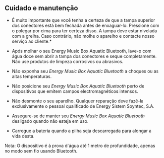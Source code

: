 ## Cuidado e manutenção

* É muito importante que você tenha a certeza de que a tampa superior dos conectores está bem fechada antes de enxaguar-lo. Pressione com o polegar por cima para ter certeza disso. A tampa deve estar nivelada com a grelha. Caso contrário, não molhe o aparelho e contacte nosso serviço ao cliente.*

* Após molhar o seu Energy Music Box Aquatic Bluetooth, lave-o com água doce sem abrir a tampa dos conectores e seque completamente. Não use produtos de limpeza corrosivos ou abrasivos.

* Não exponha seu *Energy Music Box Aquatic Bluetooth* a choques ou as altas temperaturas.

* Não posicione seu *Energy Music Box Aquatic Bluetooth* perto de dispositivos que emitem campos electromagnéticos intensos.

* Não desmonte o seu aparelho. Qualquer reparação deve fazê-la exclusivamente o pessoal qualificado de Energy Sistem Soyntec, S.A.

* Assegure-se de manter seu *Energy Music Box Aquatic Bluetooth* desligado quando não esteja em uso.

* Carregue a bateria quando a pilha seja descarregada para alongar a vida desta.

Nota: O dispositivo é à prova d'água até 1 metro de profundidade, apenas no modo sem fio usando Bluetooth.
